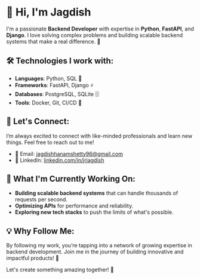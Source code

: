 # 👋 Hi, I'm Jagdish

I'm a passionate **Backend Developer** with expertise in **Python**, **FastAPI**, and **Django**. I love solving complex problems and building scalable backend systems that make a real difference. 🚀

## 🛠️ Technologies I work with:
- **Languages**: Python, SQL 🐍
- **Frameworks**: FastAPI, Django ⚡️
- **Databases**: PostgreSQL, SQLite 🗄️
- **Tools**: Docker, Git, CI/CD 🔧

## 💬 Let's Connect:
I’m always excited to connect with like-minded professionals and learn new things. Feel free to reach out to me!

- 📧 Email: [jagdishhanamshetty96@gmail.com](mailto:jagdishhanamshetty96@gmail.com)
- 🔗 LinkedIn: [linkedin.com/in/jrjagdish](https://www.linkedin.com/in/jagdish)

## 🌱 What I'm Currently Working On:
- **Building scalable backend systems** that can handle thousands of requests per second. 
- **Optimizing APIs** for performance and reliability.
- **Exploring new tech stacks** to push the limits of what's possible.

## 💡 Why Follow Me:
By following my work, you’re tapping into a network of growing expertise in backend development. Join me in the journey of building innovative and impactful products! 🌟

Let's create something amazing together! 🤝
